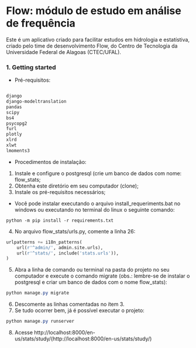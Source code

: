 # Flow: módulo de estudo em análise de frequência

Este é um aplicativo criado para facilitar estudos em hidrologia e estatístiva, criado pelo time de desenvolvimento Flow, do Centro de Tecnologia da Universidade Federal de Alagoas (CTEC/UFAL).

### 1. Getting started

* Pré-requisitos:

```powershell

django
django-modeltranslation
pandas
scipy
bs4
psycopg2
furl
plotly
xlrd
xlwt
lmoments3


```

* Procedimentos de instalação:

1. Instale e configure o postgresql (crie um banco de dados com nome: flow_stats;
2. Obtenha este diretório em seu computador (clone);
3. Instale os pré-requisitos necessários;
* Você pode instalar executando o arquivo install_requeriments.bat no windows ou executando no terminal do linux o seguinte comando:

```terminal
python -m pip install -r requirements.txt
```
4. No arquivo flow_stats/urls.py, comente a linha 26:
```python
urlpatterns += i18n_patterns(
    url(r'^admin/', admin.site.urls),
    url(r'^stats/', include('stats.urls')),
)
```
5. Abra a linha de comando ou terminal na pasta do projeto no seu computador e execute o comando migrate (obs.: lembre-se de instalar o postgresql e criar um banco de dados com o nome flow_stats):
```powershell
python manage.py migrate

```
6. Descomente as linhas comentadas no ítem 3.
7. Se tudo ocorrer bem, já é possível executar o projeto:
```powershell
python manage.py runserver
```

8. Acesse http://localhost:8000/en-us/stats/study/(http://localhost:8000/en-us/stats/study/)